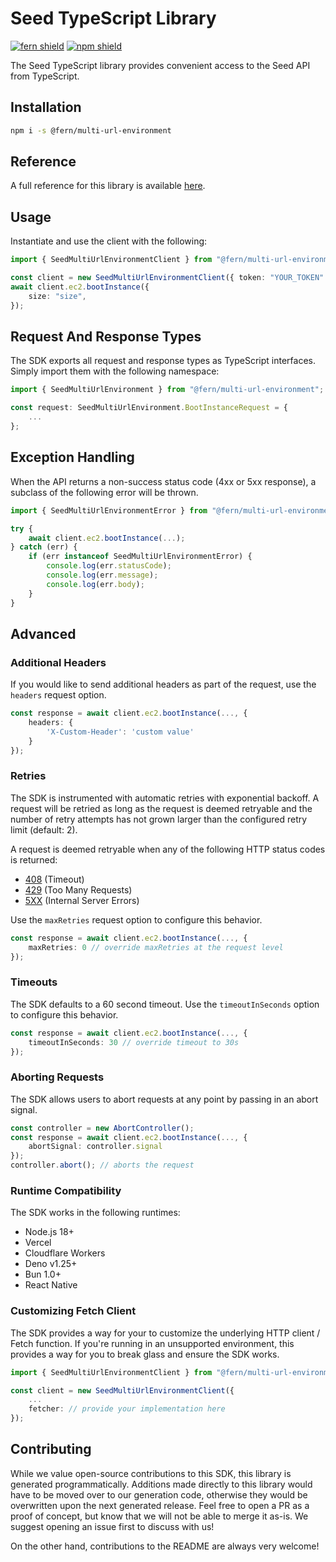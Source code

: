 # Seed TypeScript Library

[![fern shield](https://img.shields.io/badge/%F0%9F%8C%BF-Built%20with%20Fern-brightgreen)](https://buildwithfern.com?utm_source=github&utm_medium=github&utm_campaign=readme&utm_source=Seed%2FTypeScript)
[![npm shield](https://img.shields.io/npm/v/@fern/multi-url-environment)](https://www.npmjs.com/package/@fern/multi-url-environment)

The Seed TypeScript library provides convenient access to the Seed API from TypeScript.

## Installation

```sh
npm i -s @fern/multi-url-environment
```

## Reference

A full reference for this library is available [here](./reference.md).

## Usage

Instantiate and use the client with the following:

```typescript
import { SeedMultiUrlEnvironmentClient } from "@fern/multi-url-environment";

const client = new SeedMultiUrlEnvironmentClient({ token: "YOUR_TOKEN" });
await client.ec2.bootInstance({
    size: "size",
});
```

## Request And Response Types

The SDK exports all request and response types as TypeScript interfaces. Simply import them with the
following namespace:

```typescript
import { SeedMultiUrlEnvironment } from "@fern/multi-url-environment";

const request: SeedMultiUrlEnvironment.BootInstanceRequest = {
    ...
};
```

## Exception Handling

When the API returns a non-success status code (4xx or 5xx response), a subclass of the following error
will be thrown.

```typescript
import { SeedMultiUrlEnvironmentError } from "@fern/multi-url-environment";

try {
    await client.ec2.bootInstance(...);
} catch (err) {
    if (err instanceof SeedMultiUrlEnvironmentError) {
        console.log(err.statusCode);
        console.log(err.message);
        console.log(err.body);
    }
}
```

## Advanced

### Additional Headers

If you would like to send additional headers as part of the request, use the `headers` request option.

```typescript
const response = await client.ec2.bootInstance(..., {
    headers: {
        'X-Custom-Header': 'custom value'
    }
});
```

### Retries

The SDK is instrumented with automatic retries with exponential backoff. A request will be retried as long
as the request is deemed retryable and the number of retry attempts has not grown larger than the configured
retry limit (default: 2).

A request is deemed retryable when any of the following HTTP status codes is returned:

- [408](https://developer.mozilla.org/en-US/docs/Web/HTTP/Status/408) (Timeout)
- [429](https://developer.mozilla.org/en-US/docs/Web/HTTP/Status/429) (Too Many Requests)
- [5XX](https://developer.mozilla.org/en-US/docs/Web/HTTP/Status/500) (Internal Server Errors)

Use the `maxRetries` request option to configure this behavior.

```typescript
const response = await client.ec2.bootInstance(..., {
    maxRetries: 0 // override maxRetries at the request level
});
```

### Timeouts

The SDK defaults to a 60 second timeout. Use the `timeoutInSeconds` option to configure this behavior.

```typescript
const response = await client.ec2.bootInstance(..., {
    timeoutInSeconds: 30 // override timeout to 30s
});
```

### Aborting Requests

The SDK allows users to abort requests at any point by passing in an abort signal.

```typescript
const controller = new AbortController();
const response = await client.ec2.bootInstance(..., {
    abortSignal: controller.signal
});
controller.abort(); // aborts the request
```

### Runtime Compatibility

The SDK works in the following
runtimes:

- Node.js 18+
- Vercel
- Cloudflare Workers
- Deno v1.25+
- Bun 1.0+
- React Native

### Customizing Fetch Client

The SDK provides a way for your to customize the underlying HTTP client / Fetch function. If you're running in an
unsupported environment, this provides a way for you to break glass and ensure the SDK works.

```typescript
import { SeedMultiUrlEnvironmentClient } from "@fern/multi-url-environment";

const client = new SeedMultiUrlEnvironmentClient({
    ...
    fetcher: // provide your implementation here
});
```

## Contributing

While we value open-source contributions to this SDK, this library is generated programmatically.
Additions made directly to this library would have to be moved over to our generation code,
otherwise they would be overwritten upon the next generated release. Feel free to open a PR as
a proof of concept, but know that we will not be able to merge it as-is. We suggest opening
an issue first to discuss with us!

On the other hand, contributions to the README are always very welcome!
